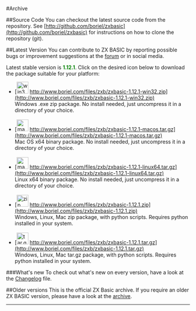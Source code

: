 #Archive

##Source Code
You can checkout the latest source code from the repository.
See [http://github.com/boriel/zxbasic](http://github.com/boriel/zxbasic) for instructions on how to clone the
repository (git).


##Latest Version
You can contribute to ZX BASIC by reporting possible bugs or improvement suggestions at the
[forum](http://www.boriel.com/forum) or in social media.

Latest stable version is <span style="color: green;">**1.12.1**</span>.
Click on the desired icon below to download the package suitable for your platform:

* [<img src="https://zxbasic.readthedocs.io/en/docs/img/win32.png" alt="win32zip" width="32px"/>
  http://www.boriel.com/files/zxb/zxbasic-1.12.1-win32.zip](http://www.boriel.com/files/zxb/zxbasic-1.12.1-win32.zip)
<br />Windows .exe zip package. No install needed, just uncompress it in a directory of your choice.
<br/>&nbsp;
* [<img src="https://zxbasic.readthedocs.io/en/docs/img/macos.png" alt="macostargz" width="32px"/>
  http://www.boriel.com/files/zxb/zxbasic-1.12.1-macos.tar.gz](http://www.boriel.com/files/zxb/zxbasic-1.12.1-macos.tar.gz)
<br />Mac OS x64 binary package. No install needed, just uncompress it in a directory of your choice.
<br/>&nbsp;
* [<img src="https://zxbasic.readthedocs.io/en/docs/img/linux.png" alt="macostargz" width="32px"/>
  http://www.boriel.com/files/zxb/zxbasic-1.12.1-linux64.tar.gz](http://www.boriel.com/files/zxb/zxbasic-1.12.1-linux64.tar.gz)
<br />Linux x64 binary package. No install needed, just uncompress it in a directory of your choice.
<br/>&nbsp;
* [<img src="https://zxbasic.readthedocs.io/en/docs/img/zip-package.png" alt="zip" width="32px"/>
  http://www.boriel.com/files/zxb/zxbasic-1.12.1.zip](http://www.boriel.com/files/zxb/zxbasic-1.12.1.zip)
<br />Windows, Linux, Mac zip package, with python scripts. Requires python installed in your system.
<br/>&nbsp;
* [<img src="https://zxbasic.readthedocs.io/en/docs/img/driver-down.png" alt="tar.gz" width="32px"/>
  http://www.boriel.com/files/zxb/zxbasic-1.12.1.tar.gz](http://www.boriel.com/files/zxb/zxbasic-1.12.1.tar.gz)
<br />Windows, Linux, Mac tar.gz package, with python scripts. Requires python installed in your system.

###What's new
To check out what's new on every version, have a look at the
[Changelog](https://github.com/boriel/zxbasic/blob/master/Changelog.md) file.

##Older versions
This is the official ZX Basic archive. If you require an older ZX BASIC version, please have a look
at the [archive](https://www.boriel.com/files/zxb/).

----
